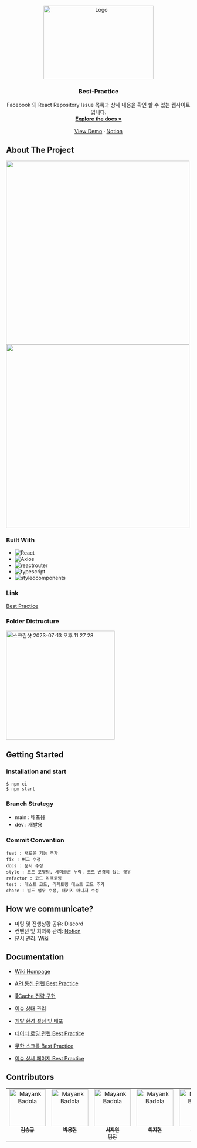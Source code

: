 <!-- PROJECT LOGO -->
<br />
<div align="center">
    <img src="https://static.wanted.co.kr/images/wantedplus_event/preonboarding/infopage/intro.png" alt="Logo" width="300" height="200">

  <h3 align="center">Best-Practice</h3>

  <p align="center">
    Facebook 의 React Repository Issue 목록과 상세 내용을 확인 할 수 있는 웹사이트입니다.
    <br />
    <a href="https://github.com/wanted-internship-11th-team10/pre-onboarding-11th-3-10/wiki"><strong>Explore the docs »</strong></a>
    <br />
    <br />
    <a href="">View Demo</a>
    ·
    <a href="https://lean-mahogany-686.notion.site/Team-10-d4eeb6514bc645b8a02de96af3152dca">Notion</a>
  </p>
</div>

<!-- ABOUT THE PROJECT -->
## About The Project
<div>
    <img src="" width='500'>
    <img src="" width="500">
</div>

### Built With

* ![React][React.js]
* ![Axios][Axios]
* ![reactrouter][reactrouter]
* ![typescript][typescript]
* ![styledcomponents][styledcomponents]

### Link
<a href="">Best Practice</a>

### Folder Distructure
<img width="296" alt="스크린샷 2023-07-13 오후 11 27 28" src="https://github.com/wanted-internship-11th-team10/pre-onboarding-11th-3-10/assets/117281717/237fb6cf-c562-409d-9bab-f6a496759d77">

<!-- GETTING STARTED -->
## Getting Started

### Installation and start
```
$ npm ci
$ npm start
```

### Branch Strategy
- main : 배포용
- dev : 개발용

### Commit Convention
```
feat : 새로운 기능 추가
fix : 버그 수정
docs : 문서 수정
style : 코드 포맷팅, 세미콜론 누락, 코드 변경이 없는 경우
refactor : 코드 리펙토링
test : 테스트 코드, 리펙토링 테스트 코드 추가
chore : 빌드 업무 수정, 패키지 매니저 수정
```

## How we communicate?
- 미팅 및 진행상황 공유: Discord
- 컨벤션 및 회의록 관리: <a href="https://lean-mahogany-686.notion.site/Team-10-d4eeb6514bc645b8a02de96af3152dca">Notion</a>
- 문서 관리: <a href="https://github.com/wanted-internship-11th-team10/pre-onboarding-11th-3-10/wiki">Wiki</a>

## Documentation
- <a href="https://github.com/wanted-internship-11th-team10/pre-onboarding-11th-3-10/wiki">Wiki Hompage</a>

- <a href="https://github.com/wanted-internship-11th-team10/pre-onboarding-11th-3-10/wiki/API-%ED%86%B5%EC%8B%A0-%EA%B4%80%EB%A0%A8-Best-Practice">API 통신 관련 Best Practice</a>

- <a href="https://github.com/wanted-internship-11th-team10/pre-onboarding-11th-3-10/wiki/Cache-%EC%A0%84%EB%9E%B5-%EA%B5%AC%ED%98%84">Cache 전략 구현</a>

- <a href="https://github.com/wanted-internship-11th-team10/pre-onboarding-11th-3-10/wiki/Issue-%EC%83%81%ED%83%9C%EA%B4%80%EB%A6%AC">이슈 상태 관리
</a>

- <a href="https://github.com/wanted-internship-11th-team10/pre-onboarding-11th-3-10/wiki/%EA%B0%9C%EB%B0%9C-%ED%99%98%EA%B2%BD-%EC%84%A4%EC%A0%95-%EB%B0%8F-%EB%B0%B0%ED%8F%AC">개발 환경 설정 및 배포</a>

- <a href="https://github.com/wanted-internship-11th-team10/pre-onboarding-11th-3-10/wiki/%EB%8D%B0%EC%9D%B4%ED%84%B0-%EB%A1%9C%EB%94%A9-%EA%B4%80%EB%A0%A8-Best-Practice">데이터 로딩 관련 Best Practice</a>

- <a href="https://github.com/wanted-internship-11th-team10/pre-onboarding-11th-3-10/wiki/%EB%AC%B4%ED%95%9C-%EC%8A%A4%ED%81%AC%EB%A1%A4-Best-Practice">무한 스크롤 Best Practice</a>

- <a href="https://github.com/wanted-internship-11th-team10/pre-onboarding-11th-3-10/wiki/%EC%9D%B4%EC%8A%88-%EC%83%81%EC%84%B8%ED%8E%98%EC%9D%B4%EC%A7%80-Best-Practice">이슈 상세 페이지 Best Practice</a>

## Contributors
<table>
  <tr>
    <td align="center" valign="top" width="14.28%"><a href="https://github.com/KIMSEUNGGYU"><img src="https://avatars.githubusercontent.com/u/45627868?v=4" width="100px;" alt="Mayank Badola"/><br /><sub><b>김승규</b></sub></a><br /></td>
    <td align="center" valign="top" width="14.28%"><a href="https://github.com/yurjune"><img src="https://avatars.githubusercontent.com/u/84958904?v=4" width="100px;" alt="Mayank Badola"/><br /><sub><b>박용헌</b></sub></a><br /></td>
    <td align="center" valign="top" width="14.28%"><a href="https://github.com/mia-seo"><img src="https://avatars.githubusercontent.com/u/117281717?v=4" width="100px;" alt="Mayank Badola"/><br /><sub><b>서지연</b><br/>팀장</sub></a><br /></td>
      <td align="center" valign="top" width="14.28%"><a href="https://github.com/sik9252"><img src="https://avatars.githubusercontent.com/u/64947440?v=4" width="100px;" alt="Mayank Badola"/><br /><sub><b>이지현</b></sub></a><br /></td>
      <td align="center" valign="top" width="14.28%"><a href="https://github.com/iinnu"><img src="https://avatars.githubusercontent.com/u/55791128?v=4" width="100px;" alt="Mayank Badola"/><br /><sub><b>조인후</b></sub></a><br /></td>
      <td align="center" valign="top" width="14.28%"><a href="https://github.com/oplidote"><img src="https://avatars.githubusercontent.com/u/69412482?v=4" width="100px;" alt="Mayank Badola"/><br /><sub><b>진현우</b></sub></a><br /></td>
  </tr>
</table>


[React.js]: https://img.shields.io/badge/React-20232A?style=for-the-badge&logo=react&logoColor=61DAFB
[Axios]: https://img.shields.io/badge/Axios-20232A?style=for-the-badge&logo=axios&logoColor=#5A29E4
[reactrouter]: https://img.shields.io/badge/reactrouter-20232A?style=for-the-badge&logo=reactrouter&logoColor=CA4245
[typescript]: https://img.shields.io/badge/TypeScript-20232A?style=for-the-badge&logo=typescript&logoColor=3178C6
[styledcomponents]: https://img.shields.io/badge/styledcomponents-20232A?style=for-the-badge&logo=styledcomponents&logoColor=#DB7093
